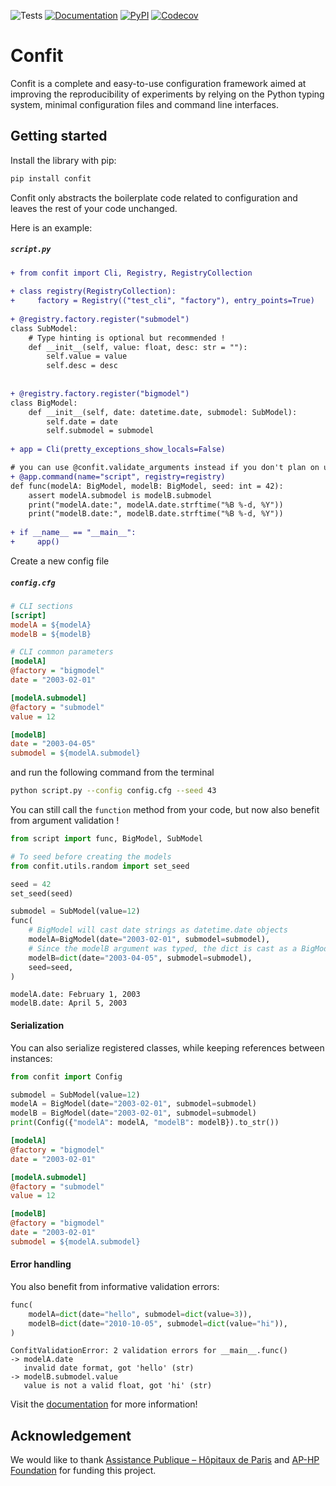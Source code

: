 ![Tests](https://img.shields.io/github/actions/workflow/status/aphp/confit/tests.yml?branch=main&label=tests&style=flat-square)
[![Documentation](https://img.shields.io/github/actions/workflow/status/aphp/confit/documentation.yml?branch=main&label=docs&style=flat-square)](https://aphp.github.io/confit/latest/)
[![PyPI](https://img.shields.io/pypi/v/confit?color=blue&style=flat-square)](https://pypi.org/project/confit/)
[![Codecov](https://img.shields.io/codecov/c/github/aphp/confit?logo=codecov&style=flat-square)](https://codecov.io/gh/aphp/confit)


# Confit

Confit is a complete and easy-to-use configuration framework aimed at improving the reproducibility
of experiments by relying on the Python typing system, minimal configuration files and
command line interfaces.

## Getting started

Install the library with pip:

<div class="termy">

```bash
pip install confit
```

</div>

Confit only abstracts the boilerplate code related to configuration and
leaves the rest of your code unchanged.

Here is an example:

<h5 a><strong><code>script.py</code></strong></h5>

```diff
+ from confit import Cli, Registry, RegistryCollection
  
+ class registry(RegistryCollection):
+     factory = Registry(("test_cli", "factory"), entry_points=True)
 
+ @registry.factory.register("submodel")
class SubModel:
    # Type hinting is optional but recommended !
    def __init__(self, value: float, desc: str = ""):
        self.value = value
        self.desc = desc
 
 
+ @registry.factory.register("bigmodel")
class BigModel:
    def __init__(self, date: datetime.date, submodel: SubModel):
        self.date = date
        self.submodel = submodel
 
+ app = Cli(pretty_exceptions_show_locals=False)

# you can use @confit.validate_arguments instead if you don't plan on using the CLI
+ @app.command(name="script", registry=registry)
def func(modelA: BigModel, modelB: BigModel, seed: int = 42):
    assert modelA.submodel is modelB.submodel
    print("modelA.date:", modelA.date.strftime("%B %-d, %Y"))
    print("modelB.date:", modelB.date.strftime("%B %-d, %Y"))
 
+ if __name__ == "__main__":
+     app()
```


Create a new config file

<h5 a><strong><code>config.cfg</code></strong></h5>

```ini
# CLI sections
[script]
modelA = ${modelA}
modelB = ${modelB}

# CLI common parameters
[modelA]
@factory = "bigmodel"
date = "2003-02-01"

[modelA.submodel]
@factory = "submodel"
value = 12

[modelB]
date = "2003-04-05"
submodel = ${modelA.submodel}
```

and run the following command from the terminal

<div class="termy">

```bash
python script.py --config config.cfg --seed 43
```

</div>

You can still call the `function` method from your code, but now also benefit from
argument validation !

```python
from script import func, BigModel, SubModel

# To seed before creating the models
from confit.utils.random import set_seed

seed = 42
set_seed(seed)

submodel = SubModel(value=12)
func(
    # BigModel will cast date strings as datetime.date objects
    modelA=BigModel(date="2003-02-01", submodel=submodel),
    # Since the modelB argument was typed, the dict is cast as a BigModel instance
    modelB=dict(date="2003-04-05", submodel=submodel),
    seed=seed,
)
```

```
modelA.date: February 1, 2003
modelB.date: April 5, 2003
```

#### Serialization

You can also serialize registered classes, while keeping references between instances:

```python
from confit import Config

submodel = SubModel(value=12)
modelA = BigModel(date="2003-02-01", submodel=submodel)
modelB = BigModel(date="2003-02-01", submodel=submodel)
print(Config({"modelA": modelA, "modelB": modelB}).to_str())
```

```ini
[modelA]
@factory = "bigmodel"
date = "2003-02-01"

[modelA.submodel]
@factory = "submodel"
value = 12

[modelB]
@factory = "bigmodel"
date = "2003-02-01"
submodel = ${modelA.submodel}
```

#### Error handling

You also benefit from informative validation errors:

```python
func(
    modelA=dict(date="hello", submodel=dict(value=3)),
    modelB=dict(date="2010-10-05", submodel=dict(value="hi")),
)
```

```
ConfitValidationError: 2 validation errors for __main__.func()
-> modelA.date
   invalid date format, got 'hello' (str)
-> modelB.submodel.value
   value is not a valid float, got 'hi' (str)
```




Visit the [documentation](https://aphp.github.io/confit/) for more information!

## Acknowledgement

We would like to thank [Assistance Publique – Hôpitaux de Paris](https://www.aphp.fr/)
and [AP-HP Foundation](https://fondationrechercheaphp.fr/) for funding this project.
